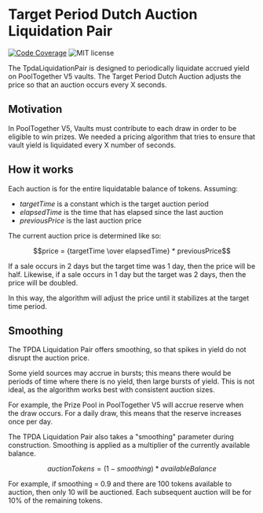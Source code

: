 # Target Period Dutch Auction Liquidation Pair

[![Code Coverage](https://github.com/generationsoftware/pt-v5-tpda-liquidator/actions/workflows/coverage.yml/badge.svg)](https://github.com/generationsoftware/pt-v5-tpda-liquidator/actions/workflows/coverage.yml?)
![MIT license](https://img.shields.io/badge/license-MIT-blue)

The TpdaLiquidationPair is designed to periodically liquidate accrued yield on PoolTogether V5 vaults.  The Target Period Dutch Auction adjusts the price so that an auction occurs every X seconds.

## Motivation

In PoolTogether V5, Vaults must contribute to each draw in order to be eligible to win prizes. We needed a pricing algorithm that tries to ensure that vault yield is liquidated every X number of seconds.

## How it works

Each auction is for the entire liquidatable balance of tokens. Assuming:

- $targetTime$ is a constant which is the target auction period
- $elapsedTime$ is the time that has elapsed since the last auction
- $previousPrice$ is the last auction price

The current auction price is determined like so:

$$price = {targetTime \over elapsedTime} * previousPrice$$

If a sale occurs in 2 days but the target time was 1 day, then the price will be half. Likewise, if a sale occurs in 1 day but the target was 2 days, then the price will be doubled.

In this way, the algorithm will adjust the price until it stabilizes at the target time period.

## Smoothing

The TPDA Liquidation Pair offers smoothing, so that spikes in yield do not disrupt the auction price.

Some yield sources may accrue in bursts; this means there would be periods of time where there is no yield, then large bursts of yield. This is not ideal, as the algorithm works best with consistent auction sizes.

For example, the Prize Pool in PoolTogether V5 will accrue reserve when the draw occurs. For a daily draw, this means that the reserve increases once per day.

The TPDA Liquidation Pair also takes a "smoothing" parameter during construction. Smoothing is applied as a multiplier of the currently available balance.

$$auctionTokens = (1 - smoothing) * availableBalance$$

For example, if smoothing = 0.9 and there are 100 tokens available to auction, then only 10 will be auctioned. Each subsequent auction will be for 10% of the remaining tokens.
